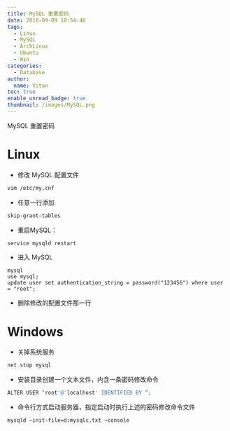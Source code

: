 ```yaml
---
title: MySQL 重置密码
date: 2018-09-09 10:54:40
tags:
  - Linux
  - MySQL
  - ArchLinux
  - Ubuntu
  - Win
categories:
  - Database
author:
  name: Vitan
toc: true
enable_unread_badge: true
thumbnail: /images/MySQL.png
---
```

MySQL 重置密码
<!--more-->
# Linux
- 修改 MySQL 配置文件
```sh
vim /etc/my.cnf
```
- 任意一行添加
```sh
skip-grant-tables
```
- 重启MySQL：
```sh
service mysqld restart
```
- 进入 MySQL
```
mysql
use mysql;
update user set authentication_string = password("123456") where user = "root";
```
  - 删除修改的配置文件那一行

# Windows
- 关掉系统服务
```sh
net stop mysql
```
- 安装目录创建一个文本文件，内含一条密码修改命令
```sh
ALTER USER ‘root'@'localhost' IDENTIFIED BY ”;
```
- 命令行方式启动服务器，指定启动时执行上述的密码修改命令文件
```sh
mysqld –init-file=d:mysqlc.txt –console
```
